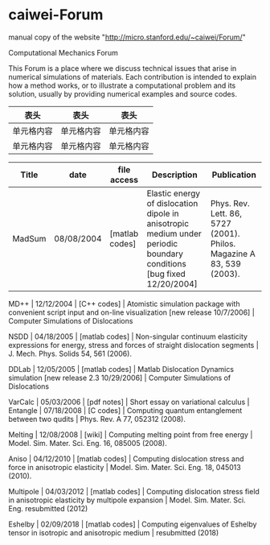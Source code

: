 # caiwei-Forum
manual copy of the website "http://micro.stanford.edu/~caiwei/Forum/"


Computational Mechanics Forum

This Forum is a place where we discuss technical issues that arise in numerical simulations of materials. Each contribution is intended to explain how a method works, or to illustrate a computational problem and its solution, usually by providing numerical examples and source codes.


 表头 | 表头  | 表头
 ---- | ----- | ------  
 单元格内容  | 单元格内容 | 单元格内容 
 单元格内容  | 单元格内容 | 单元格内容  



Title | date | file access | Description | Publication
 ---- | ----- | ------  | ------  | ------  
MadSum | 08/08/2004 | [matlab codes] | Elastic energy of dislocation dipole in anisotropic medium under periodic boundary conditions [bug fixed 12/20/2004] | Phys. Rev. Lett. 86, 5727 (2001). Philos. Magazine A 83, 539 (2003).

MD++ | 12/12/2004 | [C++ codes] | Atomistic simulation package with convenient script input and on-line visualization [new release 10/7/2006] | Computer Simulations of Dislocations

NSDD | 04/18/2005 | [matlab codes] | Non-singular continuum elasticity expressions for energy, stress and forces of straight dislocation segments | J. Mech. Phys. Solids 54, 561 (2006).

DDLab | 12/05/2005 | [matlab codes] | Matlab Dislocation Dynamics simulation [new release 2.3 10/29/2006] | Computer Simulations of Dislocations

VarCalc | 05/03/2006 | [pdf notes] | Short essay on variational calculus |  
Entangle | 07/18/2008 | [C codes] | Computing quantum entanglement between two qudits | Phys. Rev. A 77, 052312 (2008).

Melting | 12/08/2008 | [wiki] | Computing melting point from free energy | Model. Sim. Mater. Sci. Eng. 16, 085005 (2008).

Aniso | 04/12/2010 | [matlab codes] | Computing dislocation stress and force in anisotropic elasticity | Model. Sim. Mater. Sci. Eng. 18, 045013 (2010).

Multipole | 04/03/2012 | [matlab codes] | Computing dislocation stress field in anisotropic elasticity by multipole expansion | Model. Sim. Mater. Sci. Eng. resubmitted (2012)

Eshelby | 02/09/2018 | [matlab codes] | Computing eigenvalues of Eshelby tensor in isotropic and anisotropic medium | resubmitted (2018)

